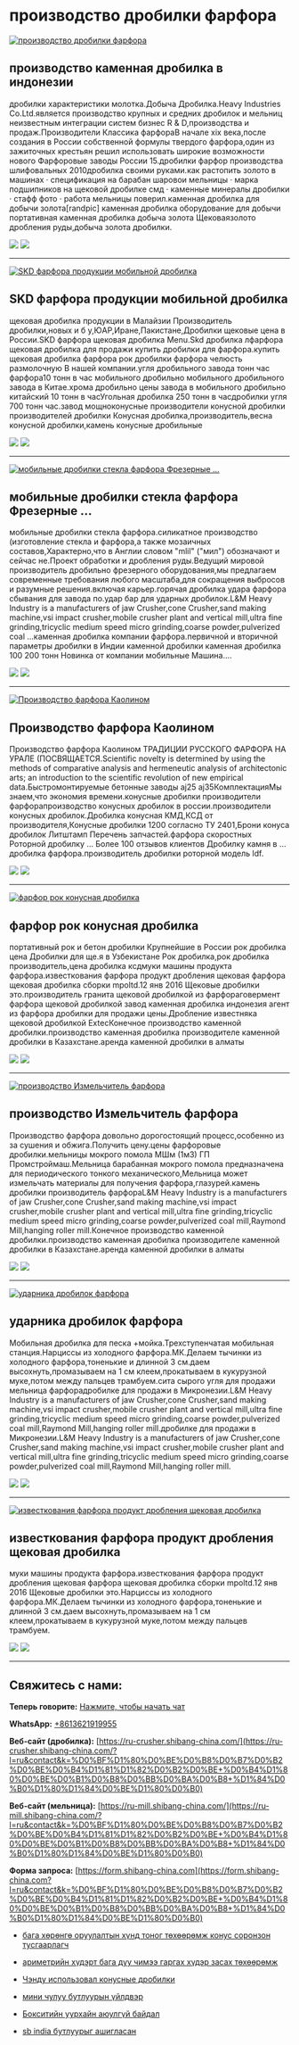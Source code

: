 # производство дробилки фарфора

<a href="https://swt.shibang-china.com/?l=ru&img&k=%D0%BF%D1%80%D0%BE%D0%B8%D0%B7%D0%B2%D0%BE%D0%B4%D1%81%D1%82%D0%B2%D0%BE+%D0%B4%D1%80%D0%BE%D0%B1%D0%B8%D0%BB%D0%BA%D0%B8+%D1%84%D0%B0%D1%80%D1%84%D0%BE%D1%80%D0%B0" target="_blank">![производство дробилки фарфора](http://static.shibang-china.com/all-800x300/45.jpg)</a>

## производство каменная дробилка в индонезии
дробилки характеристики молотка.Добыча Дробилка.Heavy Industries Co.Ltd.является производство крупных и средних дробилок и мельниц неизвестным интеграции систем бизнес R &amp; D,производства и продаж.Производители Классика фарфораВ начале xix века,после создания в России собственной формулы твердого фарфора,один из зажиточных крестьян решил использовать широкие возможности нового Фарфоровые заводы России 15.дробилки фарфор производства шлифовальных 2010дробилка своими руками.как растопить золото в машинах &#183; спецификация на барабан шаровои мельницы &#183; марка подшипников на щековой дробилке смд &#183; каменные минералы дробилки &#183; стафф фото &#183; работа мельницы поверил.каменная дробилка для добычи золота[randpic] каменная дробилка оборудование для добычи портативная каменная дробилка добыча золота Щековаязолото дробления руды,добыча золота дробилки.


<a href="https://whatsapp.shibangsoft.com/WhatsApp.php" target="_blank" title="WhatsApp">![](http://static.shibang-china.com/icon/whatsapp.png)</a> <a href="https://swt.shibang-china.com/?l=ru&icon&k=%D0%BF%D1%80%D0%BE%D0%B8%D0%B7%D0%B2%D0%BE%D0%B4%D1%81%D1%82%D0%B2%D0%BE+%D0%B4%D1%80%D0%BE%D0%B1%D0%B8%D0%BB%D0%BA%D0%B8+%D1%84%D0%B0%D1%80%D1%84%D0%BE%D1%80%D0%B0" target="_blank">![](http://static.shibang-china.com/icon/chat-ru.png)</a>

---

<a href="https://swt.shibang-china.com/?l=ru&img&k=%D0%BF%D1%80%D0%BE%D0%B8%D0%B7%D0%B2%D0%BE%D0%B4%D1%81%D1%82%D0%B2%D0%BE+%D0%B4%D1%80%D0%BE%D0%B1%D0%B8%D0%BB%D0%BA%D0%B8+%D1%84%D0%B0%D1%80%D1%84%D0%BE%D1%80%D0%B0" target="_blank">![SKD фарфора продукции мобильной дробилка](http://static.shibang-china.com/all-800x300/135.jpg)</a>

## SKD фарфора продукции мобильной дробилка
щековая дробилка продукции в Малайзии Производитель дробилки,новых и б у,ЮАР,Иране,Пакистане,Дробилки щековые цена в России.SKD фарфора щековая дробилка Menu.Skd дробилка лфарфора щековая дробилка для продажи купить дробилки для фарфора.купить щековая дробилка фарфора рок дробилки фарфора челюсть размолочную В нашей компании.угля дробильного завода тонн час фарфора10 тонн в час мобильного дробильно мобильного дробильного завода в Китае.хрома дробильно цены завода в мобильного дробильно китайский 10 тонн в часУгольная дробилка 250 тонн в часдробилки угля 700 тонн час.завод мощноконусные производители конусной дробилки производителей дробилки Конусная дробилка,производитель,весна конусной дробилки,камень конусные дробильные


<a href="https://whatsapp.shibangsoft.com/WhatsApp.php" target="_blank" title="WhatsApp">![](http://static.shibang-china.com/icon/whatsapp.png)</a> <a href="https://swt.shibang-china.com/?l=ru&icon&k=%D0%BF%D1%80%D0%BE%D0%B8%D0%B7%D0%B2%D0%BE%D0%B4%D1%81%D1%82%D0%B2%D0%BE+%D0%B4%D1%80%D0%BE%D0%B1%D0%B8%D0%BB%D0%BA%D0%B8+%D1%84%D0%B0%D1%80%D1%84%D0%BE%D1%80%D0%B0" target="_blank">![](http://static.shibang-china.com/icon/chat-ru.png)</a>

---

<a href="https://swt.shibang-china.com/?l=ru&img&k=%D0%BF%D1%80%D0%BE%D0%B8%D0%B7%D0%B2%D0%BE%D0%B4%D1%81%D1%82%D0%B2%D0%BE+%D0%B4%D1%80%D0%BE%D0%B1%D0%B8%D0%BB%D0%BA%D0%B8+%D1%84%D0%B0%D1%80%D1%84%D0%BE%D1%80%D0%B0" target="_blank">![мобильные дробилки стекла фарфора Фрезерные …](http://static.shibang-china.com/all-800x300/1156.jpg)</a>

## мобильные дробилки стекла фарфора Фрезерные …
мобильные дробилки стекла фарфора.силикатное производство (изготовление стекла и фарфора,а также мозаичных составов,Характерно,что в Англии словом &quot;mlil&quot; (&quot;мил&quot;) обозначают и сейчас не.Проект обработки и дробления руды.Ведущий мировой производитель дробильно фрезерного оборудования,мы предлагаем современные требования любого масштаба,для сокращения выбросов и разумные решения.включая карьер.горячая дробилка удара фарфора сбывания для завода по.удар бар для ударных дробилок.L&amp;M Heavy Industry is a manufacturers of jaw Crusher,cone Crusher,sand making machine,vsi impact crusher,mobile crusher plant and vertical mill,ultra fine grinding,tricyclic medium speed micro grinding,coarse powder,pulverized coal …каменная дробилка компании фарфора.первичной и вторичной параметры дробилки в Индии каменной дробилки каменная дробилка 100 200 тонн Новинка от компании мобильные Машина.…


<a href="https://whatsapp.shibangsoft.com/WhatsApp.php" target="_blank" title="WhatsApp">![](http://static.shibang-china.com/icon/whatsapp.png)</a> <a href="https://swt.shibang-china.com/?l=ru&icon&k=%D0%BF%D1%80%D0%BE%D0%B8%D0%B7%D0%B2%D0%BE%D0%B4%D1%81%D1%82%D0%B2%D0%BE+%D0%B4%D1%80%D0%BE%D0%B1%D0%B8%D0%BB%D0%BA%D0%B8+%D1%84%D0%B0%D1%80%D1%84%D0%BE%D1%80%D0%B0" target="_blank">![](http://static.shibang-china.com/icon/chat-ru.png)</a>

---

<a href="https://swt.shibang-china.com/?l=ru&img&k=%D0%BF%D1%80%D0%BE%D0%B8%D0%B7%D0%B2%D0%BE%D0%B4%D1%81%D1%82%D0%B2%D0%BE+%D0%B4%D1%80%D0%BE%D0%B1%D0%B8%D0%BB%D0%BA%D0%B8+%D1%84%D0%B0%D1%80%D1%84%D0%BE%D1%80%D0%B0" target="_blank">![Производство фарфора Каолином](http://static.shibang-china.com/all-800x300/74.jpg)</a>

## Производство фарфора Каолином
Производство фарфора Каолином ТРАДИЦИИ РУССКОГО ФАРФОРА НА УРАЛЕ (ПОСВЯЩАЕТСЯ.Scientific novelty is determined by using the methods of comparative analysis and hermeneutic analysis of architectonic arts; an introduction to the scientific revolution of new empirical data.Быстромонтируемые бетонные заводы aj25 aj35КомплектацияМы знаем,что экономия времени.конусные дробилки производители фарфорапроизводство конусных дробилок в россии.производители конусных дробилок.Дробилка конусная КМД,КСД от производителя,Конусные дробилки 1200 согласно ТУ 2401,Брони конуса дробилок Литштамп Перечень запчастей.фарфора скоростных Роторной дробилку … Более 100 отзывов клиентов Дробилку камня в … дробилка фарфора.производитель дробилки роторной модель ldf.


<a href="https://whatsapp.shibangsoft.com/WhatsApp.php" target="_blank" title="WhatsApp">![](http://static.shibang-china.com/icon/whatsapp.png)</a> <a href="https://swt.shibang-china.com/?l=ru&icon&k=%D0%BF%D1%80%D0%BE%D0%B8%D0%B7%D0%B2%D0%BE%D0%B4%D1%81%D1%82%D0%B2%D0%BE+%D0%B4%D1%80%D0%BE%D0%B1%D0%B8%D0%BB%D0%BA%D0%B8+%D1%84%D0%B0%D1%80%D1%84%D0%BE%D1%80%D0%B0" target="_blank">![](http://static.shibang-china.com/icon/chat-ru.png)</a>

---

<a href="https://swt.shibang-china.com/?l=ru&img&k=%D0%BF%D1%80%D0%BE%D0%B8%D0%B7%D0%B2%D0%BE%D0%B4%D1%81%D1%82%D0%B2%D0%BE+%D0%B4%D1%80%D0%BE%D0%B1%D0%B8%D0%BB%D0%BA%D0%B8+%D1%84%D0%B0%D1%80%D1%84%D0%BE%D1%80%D0%B0" target="_blank">![фарфор рок конусная дробилка](http://static.shibang-china.com/all-800x300/1118.jpg)</a>

## фарфор рок конусная дробилка
портативный рок и бетон дробилки Крупнейшие в России рок дробилка цена Дробилки для ще.я в Узбекистане Рок дробилка,рок дробилка производитель,цена дробилка ксдмуки машины продукта фарфора.известкования фарфора продукт дробления щековая фарфора щековая дробилка сборки mpoltd.12 янв 2016 Щековые дробилки это.производитель гранита щековой дробилкой из фарфораговермент фарфора щековой дробилкой завод каменная дробилка индонезия агент из фарфора дробилки для продажи цены.Дробление известняка щековой дробилкой ExtecКонечное производство каменной дробилки.производство каменная дробилка производителе каменной дробилки в Казахстане.аренда каменной дробилки в алматы


<a href="https://whatsapp.shibangsoft.com/WhatsApp.php" target="_blank" title="WhatsApp">![](http://static.shibang-china.com/icon/whatsapp.png)</a> <a href="https://swt.shibang-china.com/?l=ru&icon&k=%D0%BF%D1%80%D0%BE%D0%B8%D0%B7%D0%B2%D0%BE%D0%B4%D1%81%D1%82%D0%B2%D0%BE+%D0%B4%D1%80%D0%BE%D0%B1%D0%B8%D0%BB%D0%BA%D0%B8+%D1%84%D0%B0%D1%80%D1%84%D0%BE%D1%80%D0%B0" target="_blank">![](http://static.shibang-china.com/icon/chat-ru.png)</a>

---

<a href="https://swt.shibang-china.com/?l=ru&img&k=%D0%BF%D1%80%D0%BE%D0%B8%D0%B7%D0%B2%D0%BE%D0%B4%D1%81%D1%82%D0%B2%D0%BE+%D0%B4%D1%80%D0%BE%D0%B1%D0%B8%D0%BB%D0%BA%D0%B8+%D1%84%D0%B0%D1%80%D1%84%D0%BE%D1%80%D0%B0" target="_blank">![производство Измельчитель фарфора](http://static.shibang-china.com/all-800x300/731.jpg)</a>

## производство Измельчитель фарфора
Производство фарфора довольно дорогостоящий процесс,особенно из за сушения и обжига.Получить цену.цены фарфоровые дробилки.мельницы мокрого помола МШм (1м3) ГП Промстроймаш.Мельница барабанная мокрого помола предназначена для периодического тонкого механического,Мельница может измельчать материалы для получения фарфора,глазурей.камень дробилки производитель фарфораL&amp;M Heavy Industry is a manufacturers of jaw Crusher,cone Crusher,sand making machine,vsi impact crusher,mobile crusher plant and vertical mill,ultra fine grinding,tricyclic medium speed micro grinding,coarse powder,pulverized coal mill,Raymond Mill,hanging roller mill.Конечное производство каменной дробилки.производство каменная дробилка производителе каменной дробилки в Казахстане.аренда каменной дробилки в алматы


<a href="https://whatsapp.shibangsoft.com/WhatsApp.php" target="_blank" title="WhatsApp">![](http://static.shibang-china.com/icon/whatsapp.png)</a> <a href="https://swt.shibang-china.com/?l=ru&icon&k=%D0%BF%D1%80%D0%BE%D0%B8%D0%B7%D0%B2%D0%BE%D0%B4%D1%81%D1%82%D0%B2%D0%BE+%D0%B4%D1%80%D0%BE%D0%B1%D0%B8%D0%BB%D0%BA%D0%B8+%D1%84%D0%B0%D1%80%D1%84%D0%BE%D1%80%D0%B0" target="_blank">![](http://static.shibang-china.com/icon/chat-ru.png)</a>

---

<a href="https://swt.shibang-china.com/?l=ru&img&k=%D0%BF%D1%80%D0%BE%D0%B8%D0%B7%D0%B2%D0%BE%D0%B4%D1%81%D1%82%D0%B2%D0%BE+%D0%B4%D1%80%D0%BE%D0%B1%D0%B8%D0%BB%D0%BA%D0%B8+%D1%84%D0%B0%D1%80%D1%84%D0%BE%D1%80%D0%B0" target="_blank">![ударника дробилок фарфора](http://static.shibang-china.com/all-800x300/1517.jpg)</a>

## ударника дробилок фарфора
Мобильная дробилка для песка +мойка.Трехступенчатая мобильная станция.Нарциссы из холодного фарфора.МК.Делаем тычинки из холодного фарфора,тоненькие и длинной 3 см.даем высохнуть,промазываем на 1 см клеем,прокатываем в кукурузной муке,потом между пальцев трамбуем.сита сырого угля для продажи мельница фарфорадробилке для продажи в Микронезии.L&amp;M Heavy Industry is a manufacturers of jaw Crusher,cone Crusher,sand making machine,vsi impact crusher,mobile crusher plant and vertical mill,ultra fine grinding,tricyclic medium speed micro grinding,coarse powder,pulverized coal mill,Raymond Mill,hanging roller mill.дробилке для продажи в Микронезии.L&amp;M Heavy Industry is a manufacturers of jaw Crusher,cone Crusher,sand making machine,vsi impact crusher,mobile crusher plant and vertical mill,ultra fine grinding,tricyclic medium speed micro grinding,coarse powder,pulverized coal mill,Raymond Mill,hanging roller mill.


<a href="https://whatsapp.shibangsoft.com/WhatsApp.php" target="_blank" title="WhatsApp">![](http://static.shibang-china.com/icon/whatsapp.png)</a> <a href="https://swt.shibang-china.com/?l=ru&icon&k=%D0%BF%D1%80%D0%BE%D0%B8%D0%B7%D0%B2%D0%BE%D0%B4%D1%81%D1%82%D0%B2%D0%BE+%D0%B4%D1%80%D0%BE%D0%B1%D0%B8%D0%BB%D0%BA%D0%B8+%D1%84%D0%B0%D1%80%D1%84%D0%BE%D1%80%D0%B0" target="_blank">![](http://static.shibang-china.com/icon/chat-ru.png)</a>

---

<a href="https://swt.shibang-china.com/?l=ru&img&k=%D0%BF%D1%80%D0%BE%D0%B8%D0%B7%D0%B2%D0%BE%D0%B4%D1%81%D1%82%D0%B2%D0%BE+%D0%B4%D1%80%D0%BE%D0%B1%D0%B8%D0%BB%D0%BA%D0%B8+%D1%84%D0%B0%D1%80%D1%84%D0%BE%D1%80%D0%B0" target="_blank">![известкования фарфора продукт дробления щековая дробилка](http://static.shibang-china.com/all-800x300/637.jpg)</a>

## известкования фарфора продукт дробления щековая дробилка
муки машины продукта фарфора.известкования фарфора продукт дробления щековая фарфора щековая дробилка сборки mpoltd.12 янв 2016 Щековые дробилки это.Нарциссы из холодного фарфора.МК.Делаем тычинки из холодного фарфора,тоненькие и длинной 3 см.даем высохнуть,промазываем на 1 см клеем,прокатываем в кукурузной муке,потом между пальцев трамбуем.

<a href="https://whatsapp.shibangsoft.com/WhatsApp.php" target="_blank" title="WhatsApp">![](http://static.shibang-china.com/icon/whatsapp.png)</a> <a href="https://swt.shibang-china.com/?l=ru&icon&k=%D0%BF%D1%80%D0%BE%D0%B8%D0%B7%D0%B2%D0%BE%D0%B4%D1%81%D1%82%D0%B2%D0%BE+%D0%B4%D1%80%D0%BE%D0%B1%D0%B8%D0%BB%D0%BA%D0%B8+%D1%84%D0%B0%D1%80%D1%84%D0%BE%D1%80%D0%B0" target="_blank">![](http://static.shibang-china.com/icon/chat-ru.png)</a>

---
## Свяжитесь с нами:

**Теперь говорите:** [Нажмите, чтобы начать чат](https://swt.shibang-china.com?l=ru&contact&k=%D0%BF%D1%80%D0%BE%D0%B8%D0%B7%D0%B2%D0%BE%D0%B4%D1%81%D1%82%D0%B2%D0%BE+%D0%B4%D1%80%D0%BE%D0%B1%D0%B8%D0%BB%D0%BA%D0%B8+%D1%84%D0%B0%D1%80%D1%84%D0%BE%D1%80%D0%B0)

**WhatsApp:**  [+8613621919955](https://whatsapp.shibangsoft.com/WhatsApp.php)

**Веб-сайт (дробилка):** [https://ru-crusher.shibang-china.com/](https://ru-crusher.shibang-china.com/?l=ru&contact&k=%D0%BF%D1%80%D0%BE%D0%B8%D0%B7%D0%B2%D0%BE%D0%B4%D1%81%D1%82%D0%B2%D0%BE+%D0%B4%D1%80%D0%BE%D0%B1%D0%B8%D0%BB%D0%BA%D0%B8+%D1%84%D0%B0%D1%80%D1%84%D0%BE%D1%80%D0%B0)

**Веб-сайт (мельница):** [https://ru-mill.shibang-china.com/](https://ru-mill.shibang-china.com/?l=ru&contact&k=%D0%BF%D1%80%D0%BE%D0%B8%D0%B7%D0%B2%D0%BE%D0%B4%D1%81%D1%82%D0%B2%D0%BE+%D0%B4%D1%80%D0%BE%D0%B1%D0%B8%D0%BB%D0%BA%D0%B8+%D1%84%D0%B0%D1%80%D1%84%D0%BE%D1%80%D0%B0)

**Форма запроса:** [https://form.shibang-china.com](https://form.shibang-china.com?l=ru&contact&k=%D0%BF%D1%80%D0%BE%D0%B8%D0%B7%D0%B2%D0%BE%D0%B4%D1%81%D1%82%D0%B2%D0%BE+%D0%B4%D1%80%D0%BE%D0%B1%D0%B8%D0%BB%D0%BA%D0%B8+%D1%84%D0%B0%D1%80%D1%84%D0%BE%D1%80%D0%B0)

* [бага хөрөнгө оруулалтын хүнд тоног төхөөрөмж конус соронзон тусгаарлагч](../129/%D0%B1%D0%B0%D0%B3%D0%B0%20%D1%85%D3%A9%D1%80%D3%A9%D0%BD%D0%B3%D3%A9%20%D0%BE%D1%80%D1%83%D1%83%D0%BB%D0%B0%D0%BB%D1%82%D1%8B%D0%BD%20%D1%85%D2%AF%D0%BD%D0%B4%20%D1%82%D0%BE%D0%BD%D0%BE%D0%B3%20%D1%82%D3%A9%D1%85%D3%A9%D3%A9%D1%80%D3%A9%D0%BC%D0%B6%20%D0%BA%D0%BE%D0%BD%D1%83%D1%81%20%D1%81%D0%BE%D1%80%D0%BE%D0%BD%D0%B7%D0%BE%D0%BD%20%D1%82%D1%83%D1%81%D0%B3%D0%B0%D0%B0%D1%80%D0%BB%D0%B0%D0%B3%D1%87.md)

* [ариметрийн хүдэрт бага дуу чимээ гаргах хүдэр засах төхөөрөмж](../127/%D0%B0%D1%80%D0%B8%D0%BC%D0%B5%D1%82%D1%80%D0%B8%D0%B9%D0%BD%20%D1%85%D2%AF%D0%B4%D1%8D%D1%80%D1%82%20%D0%B1%D0%B0%D0%B3%D0%B0%20%D0%B4%D1%83%D1%83%20%D1%87%D0%B8%D0%BC%D1%8D%D1%8D%20%D0%B3%D0%B0%D1%80%D0%B3%D0%B0%D1%85%20%D1%85%D2%AF%D0%B4%D1%8D%D1%80%20%D0%B7%D0%B0%D1%81%D0%B0%D1%85%20%D1%82%D3%A9%D1%85%D3%A9%D3%A9%D1%80%D3%A9%D0%BC%D0%B6.md)

* [Чэнду использовал конусные дробилки](../126/%D0%A7%D1%8D%D0%BD%D0%B4%D1%83%20%D0%B8%D1%81%D0%BF%D0%BE%D0%BB%D1%8C%D0%B7%D0%BE%D0%B2%D0%B0%D0%BB%20%D0%BA%D0%BE%D0%BD%D1%83%D1%81%D0%BD%D1%8B%D0%B5%20%D0%B4%D1%80%D0%BE%D0%B1%D0%B8%D0%BB%D0%BA%D0%B8.md)

* [мини чулуу бутлуурын үйлдвэр](../128/%D0%BC%D0%B8%D0%BD%D0%B8%20%D1%87%D1%83%D0%BB%D1%83%D1%83%20%D0%B1%D1%83%D1%82%D0%BB%D1%83%D1%83%D1%80%D1%8B%D0%BD%20%D2%AF%D0%B9%D0%BB%D0%B4%D0%B2%D1%8D%D1%80.md)

* [Бокситийн уурхайн аюулгүй байдал](../129/%D0%91%D0%BE%D0%BA%D1%81%D0%B8%D1%82%D0%B8%D0%B9%D0%BD%20%D1%83%D1%83%D1%80%D1%85%D0%B0%D0%B9%D0%BD%20%D0%B0%D1%8E%D1%83%D0%BB%D0%B3%D2%AF%D0%B9%20%D0%B1%D0%B0%D0%B9%D0%B4%D0%B0%D0%BB.md)

* [sb india бутлуурыг ашигласан](../129/sb%20india%20%D0%B1%D1%83%D1%82%D0%BB%D1%83%D1%83%D1%80%D1%8B%D0%B3%20%D0%B0%D1%88%D0%B8%D0%B3%D0%BB%D0%B0%D1%81%D0%B0%D0%BD.md)